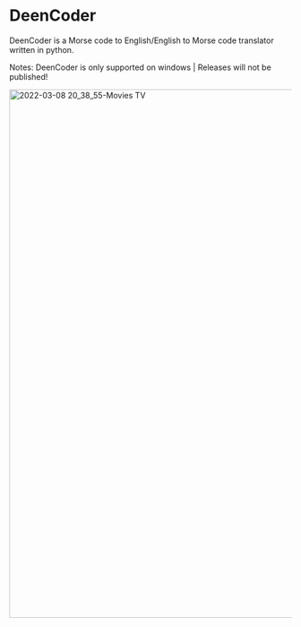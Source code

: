 # DeenCoder
DeenCoder is a Morse code to English/English to Morse code translator written in python.

Notes: 
DeenCoder is only supported on windows
|
Releases will not be published!

<img width="944" alt="2022-03-08 20_38_55-Movies   TV" src="https://user-images.githubusercontent.com/63617447/157362113-18465957-83f2-4108-a09a-027ef205dd40.png">
